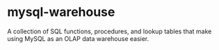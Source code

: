 # mysql-warehouse

A collection of SQL functions, procedures, and lookup tables that make using MySQL as an OLAP data warehouse easier.
